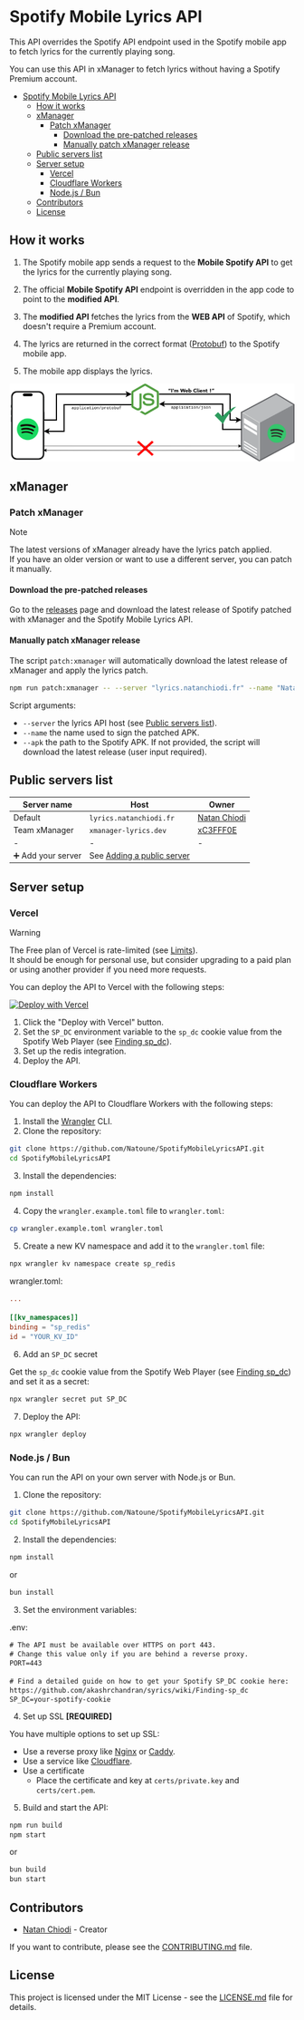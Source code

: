 # Spotify Mobile Lyrics API

This API overrides the Spotify API endpoint used in the Spotify mobile app to fetch lyrics for the currently playing song.

You can use this API in xManager to fetch lyrics without having a Spotify Premium account.

- [Spotify Mobile Lyrics API](#spotify-mobile-lyrics-api)
  - [How it works](#how-it-works)
  - [xManager](#xmanager)
    - [Patch xManager](#patch-xmanager)
      - [Download the pre-patched releases](#download-the-pre-patched-releases)
      - [Manually patch xManager release](#manually-patch-xmanager-release)
  - [Public servers list](#public-servers-list)
  - [Server setup](#server-setup)
    - [Vercel](#vercel)
    - [Cloudflare Workers](#cloudflare-workers)
    - [Node.js / Bun](#nodejs--bun)
  - [Contributors](#contributors)
  - [License](#license)

## How it works

1. The Spotify mobile app sends a request to the **Mobile Spotify API** to get the lyrics for the currently playing song.

2. The official **Mobile Spotify API** endpoint is overridden in the app code to point to the **modified API**.

3. The **modified API** fetches the lyrics from the **WEB API** of Spotify, which doesn't require a Premium account.

4. The lyrics are returned in the correct format ([Protobuf](https://protobuf.dev/)) to the Spotify mobile app.

5. The mobile app displays the lyrics.

![How it works](.meta/how-it-works.png)

## xManager

### Patch xManager

> [!NOTE]  
> The latest versions of xManager already have the lyrics patch applied.  
> If you have an older version or want to use a different server, you can patch it manually.

#### Download the pre-patched releases

Go to the [releases](https://github.com/Natoune/SpotifyMobileLyricsAPI/releases) page and download the latest release of Spotify patched with xManager and the Spotify Mobile Lyrics API.

#### Manually patch xManager release

The script `patch:xmanager` will automatically download the latest release of xManager and apply the lyrics patch.

```bash
npm run patch:xmanager -- --server "lyrics.natanchiodi.fr" --name "Natan Chiodi" --apk "Spotify v8.9.84.594 [xManager] (Merged).apk"
```

Script arguments:

- `--server` the lyrics API host (see [Public servers list](#public-servers-list)).
- `--name` the name used to sign the patched APK.
- `--apk` the path to the Spotify APK. If not provided, the script will download the latest release (user input required).

## Public servers list

| Server name        | Host                                                                           | Owner                                      |
| ------------------ | ------------------------------------------------------------------------------ | ------------------------------------------ |
| Default            | `lyrics.natanchiodi.fr`                                                        | [Natan Chiodi](https://github.com/Natoune) |
| Team xManager      | `xmanager-lyrics.dev`                                                          | [xC3FFF0E](https://github.com/xC3FFF0E)    |
| -                  | -                                                                              | -                                          |
| ➕ Add your server | See [Adding a public server](CONTRIBUTING.md#adding-a-public-server) |                                            |

## Server setup

### Vercel

> [!WARNING]
> The Free plan of Vercel is rate-limited (see [Limits](https://vercel.com/docs/limits/overview)).  
> It should be enough for personal use, but consider upgrading to a paid plan or using another provider if you need more requests.

You can deploy the API to Vercel with the following steps:

[![Deploy with Vercel](https://vercel.com/button)](https://vercel.com/new/clone?repository-url=https%3A%2F%2Fgithub.com%2FNatoune%2FSpotifyMobileLyricsAPI&env=SP_DC&envDescription=SP_DC%20cookie%20to%20authenticate%20against%20Spotify%20in%20order%20to%20have%20access%20to%20the%20required%20services.&envLink=https%3A%2F%2Fgithub.com%2Fakashrchandran%2Fsyrics%2Fwiki%2FFinding-sp_dc&project-name=spotify-mobile-lyrics-api&repository-name=SpotifyMobileLyricsAPI&stores=%5B%7B%22type%22%3A%22integration%22%2C%22integrationSlug%22%3A%22redis%22%2C%22productSlug%22%3A%22redis%22%7D%5D)

1. Click the "Deploy with Vercel" button.
2. Set the `SP_DC` environment variable to the `sp_dc` cookie value from the Spotify Web Player (see [Finding sp_dc](https://github.com/akashrchandran/syrics/wiki/Finding-sp_dc)).
3. Set up the redis integration.
4. Deploy the API.

### Cloudflare Workers

You can deploy the API to Cloudflare Workers with the following steps:

1. Install the [Wrangler](https://developers.cloudflare.com/workers/cli-wrangler/install-update) CLI.
2. Clone the repository:

```bash
git clone https://github.com/Natoune/SpotifyMobileLyricsAPI.git
cd SpotifyMobileLyricsAPI
```

3. Install the dependencies:

```bash
npm install
```

4. Copy the `wrangler.example.toml` file to `wrangler.toml`:

```bash
cp wrangler.example.toml wrangler.toml
```

5. Create a new KV namespace and add it to the `wrangler.toml` file:

```bash
npx wrangler kv namespace create sp_redis
```

wrangler.toml:

```toml
...

[[kv_namespaces]]
binding = "sp_redis"
id = "YOUR_KV_ID"
```

6. Add an `SP_DC` secret

Get the `sp_dc` cookie value from the Spotify Web Player (see [Finding sp_dc](https://github.com/akashrchandran/syrics/wiki/Finding-sp_dc)) and set it as a secret:

```bash
npx wrangler secret put SP_DC
```

7. Deploy the API:

```bash
npx wrangler deploy
```

### Node.js / Bun

You can run the API on your own server with Node.js or Bun.

1. Clone the repository:

```bash
git clone https://github.com/Natoune/SpotifyMobileLyricsAPI.git
cd SpotifyMobileLyricsAPI
```

2. Install the dependencies:

```bash
npm install
```

or

```bash
bun install
```

3. Set the environment variables:

.env:

```env
# The API must be available over HTTPS on port 443.
# Change this value only if you are behind a reverse proxy.
PORT=443

# Find a detailed guide on how to get your Spotify SP_DC cookie here: https://github.com/akashrchandran/syrics/wiki/Finding-sp_dc
SP_DC=your-spotify-cookie
```

4. Set up SSL **[REQUIRED]**

You have multiple options to set up SSL:

- Use a reverse proxy like [Nginx](https://www.nginx.com/) or [Caddy](https://caddyserver.com/).
- Use a service like [Cloudflare](https://www.cloudflare.com/ssl/).
- Use a certificate
  - Place the certificate and key at `certs/private.key` and `certs/cert.pem`.

5. Build and start the API:

```bash
npm run build
npm start
```

or

```bash
bun build
bun start
```

## Contributors

- [Natan Chiodi](https://github.com/Natoune) - Creator

If you want to contribute, please see the [CONTRIBUTING.md](CONTRIBUTING.md) file.

## License

This project is licensed under the MIT License - see the [LICENSE.md](LICENSE.md) file for details.
